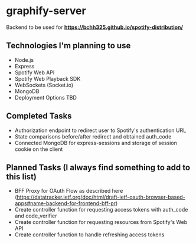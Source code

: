 # graphify-server

Backend to be used for **https://bchh325.github.io/spotify-distribution/**

## Technologies I'm planning to use
* Node.js
* Express
* Spotify Web API
* Spotify Web Playback SDK
* WebSockets (Socket.io)
* MongoDB
* Deployment Options TBD

## Completed Tasks
* Authorization endpoint to redirect user to Spotify's authentication URL
* State comparisons before/after redirect and obtained auth_code
* Connected MongoDB for express-sessions and storage of session cookie on the client

## Planned Tasks (I always find something to add to this list)
* BFF Proxy for OAuth Flow as described here (https://datatracker.ietf.org/doc/html/draft-ietf-oauth-browser-based-apps#name-backend-for-frontend-bff-pr)
* Create controller function for requesting access tokens with auth_code and code_verifier
* Create controller function for requesting resources from Spotify's Web API
* Create controller function to handle refreshing access tokens
